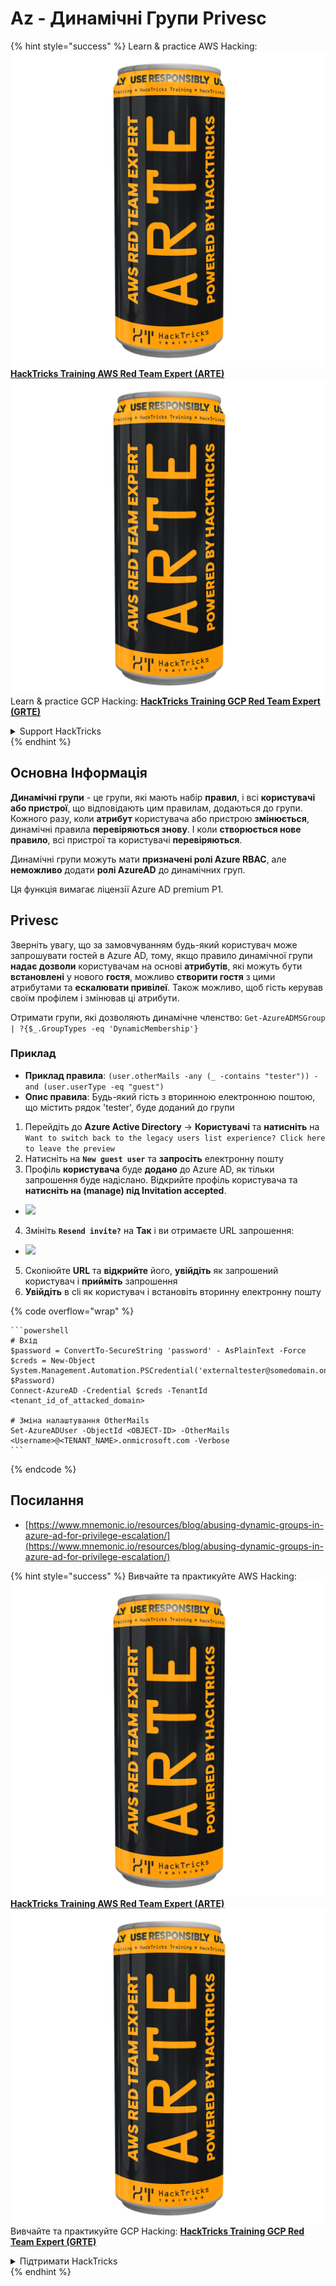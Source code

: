 # Az - Динамічні Групи Privesc

{% hint style="success" %}
Learn & practice AWS Hacking:<img src="../../../.gitbook/assets/image (1) (1) (1).png" alt="" data-size="line">[**HackTricks Training AWS Red Team Expert (ARTE)**](https://training.hacktricks.xyz/courses/arte)<img src="../../../.gitbook/assets/image (1) (1) (1).png" alt="" data-size="line">\
Learn & practice GCP Hacking: <img src="../../../.gitbook/assets/image (2).png" alt="" data-size="line">[**HackTricks Training GCP Red Team Expert (GRTE)**<img src="../../../.gitbook/assets/image (2).png" alt="" data-size="line">](https://training.hacktricks.xyz/courses/grte)

<details>

<summary>Support HackTricks</summary>

* Check the [**subscription plans**](https://github.com/sponsors/carlospolop)!
* **Join the** 💬 [**Discord group**](https://discord.gg/hRep4RUj7f) or the [**telegram group**](https://t.me/peass) or **follow** us on **Twitter** 🐦 [**@hacktricks\_live**](https://twitter.com/hacktricks_live)**.**
* **Share hacking tricks by submitting PRs to the** [**HackTricks**](https://github.com/carlospolop/hacktricks) and [**HackTricks Cloud**](https://github.com/carlospolop/hacktricks-cloud) github repos.

</details>
{% endhint %}

## Основна Інформація

**Динамічні групи** - це групи, які мають набір **правил**, і всі **користувачі або пристрої**, що відповідають цим правилам, додаються до групи. Кожного разу, коли **атрибут** користувача або пристрою **змінюється**, динамічні правила **перевіряються знову**. І коли **створюється нове правило**, всі пристрої та користувачі **перевіряються**.

Динамічні групи можуть мати **призначені ролі Azure RBAC**, але **неможливо** додати **ролі AzureAD** до динамічних груп.

Ця функція вимагає ліцензії Azure AD premium P1.

## Privesc

Зверніть увагу, що за замовчуванням будь-який користувач може запрошувати гостей в Azure AD, тому, якщо правило динамічної групи **надає дозволи** користувачам на основі **атрибутів**, які можуть бути **встановлені** у нового **гостя**, можливо **створити гостя** з цими атрибутами та **ескалювати привілеї**. Також можливо, щоб гість керував своїм профілем і змінював ці атрибути.

Отримати групи, які дозволяють динамічне членство: `Get-AzureADMSGroup | ?{$_.GroupTypes -eq 'DynamicMembership'}`

### Приклад

* **Приклад правила**: `(user.otherMails -any (_ -contains "tester")) -and (user.userType -eq "guest")`
* **Опис правила**: Будь-який гість з вторинною електронною поштою, що містить рядок 'tester', буде доданий до групи

1. Перейдіть до **Azure Active Directory** -> **Користувачі** та **натисніть** на `Want to switch back to the legacy users list experience? Click here to leave the preview`
2. Натисніть на **`New guest user`** та **запросіть** електронну пошту
3. Профіль **користувача** буде **додано** до Azure AD, як тільки запрошення буде надіслано. Відкрийте профіль користувача та **натисніть на (manage) під Invitation accepted**.
* ![](<../../../.gitbook/assets/image (281).png>)
4. Змініть **`Resend invite?`** на **Так** і ви отримаєте URL запрошення:
* ![](<../../../.gitbook/assets/image (205).png>)
5. Скопіюйте **URL** та **відкрийте** його, **увійдіть** як запрошений користувач і **прийміть** запрошення
6. **Увійдіть** в cli як користувач і встановіть вторинну електронну пошту

{% code overflow="wrap" %}
````
```powershell
# Вхід
$password = ConvertTo-SecureString 'password' - AsPlainText -Force
$creds = New-Object
System.Management.Automation.PSCredential('externaltester@somedomain.onmicrosoft.com', $Password)
Connect-AzureAD -Credential $creds -TenantId <tenant_id_of_attacked_domain>

# Зміна налаштування OtherMails
Set-AzureADUser -ObjectId <OBJECT-ID> -OtherMails <Username>@<TENANT_NAME>.onmicrosoft.com -Verbose
```
````
{% endcode %}

## Посилання

* [https://www.mnemonic.io/resources/blog/abusing-dynamic-groups-in-azure-ad-for-privilege-escalation/](https://www.mnemonic.io/resources/blog/abusing-dynamic-groups-in-azure-ad-for-privilege-escalation/)

{% hint style="success" %}
Вивчайте та практикуйте AWS Hacking:<img src="../../../.gitbook/assets/image (1) (1) (1).png" alt="" data-size="line">[**HackTricks Training AWS Red Team Expert (ARTE)**](https://training.hacktricks.xyz/courses/arte)<img src="../../../.gitbook/assets/image (1) (1) (1).png" alt="" data-size="line">\
Вивчайте та практикуйте GCP Hacking: <img src="../../../.gitbook/assets/image (2).png" alt="" data-size="line">[**HackTricks Training GCP Red Team Expert (GRTE)**<img src="../../../.gitbook/assets/image (2).png" alt="" data-size="line">](https://training.hacktricks.xyz/courses/grte)

<details>

<summary>Підтримати HackTricks</summary>

* Перевірте [**плани підписки**](https://github.com/sponsors/carlospolop)!
* **Приєднуйтесь до** 💬 [**групи Discord**](https://discord.gg/hRep4RUj7f) або [**групи Telegram**](https://t.me/peass) або **слідкуйте** за нами в **Twitter** 🐦 [**@hacktricks\_live**](https://twitter.com/hacktricks_live)**.**
* **Діліться хакерськими трюками, надсилаючи PR до** [**HackTricks**](https://github.com/carlospolop/hacktricks) та [**HackTricks Cloud**](https://github.com/carlospolop/hacktricks-cloud) репозиторіїв на github.

</details>
{% endhint %}
